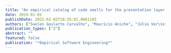 ```yaml
---
title: "An empirical catalog of code smells for the presentation layer of Android apps"
date: 2019-01-01
publishDate: 2022-02-02T10:35:01.066110Z
authors: ["Suelen Goularte Carvalho", "Maurı́cio Aniche", "Júlio Ver\śsimo", "Rafael S Durelli", "Marco Aurélio Gerosa"]
publication_types: ["2"]
abstract: ""
featured: false
publication: "*Empirical Software Engineering*"
---
```


